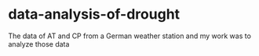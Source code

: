 # data-analysis-of-drought
The data of AT and CP from a German weather station and my work was to analyze those data 

